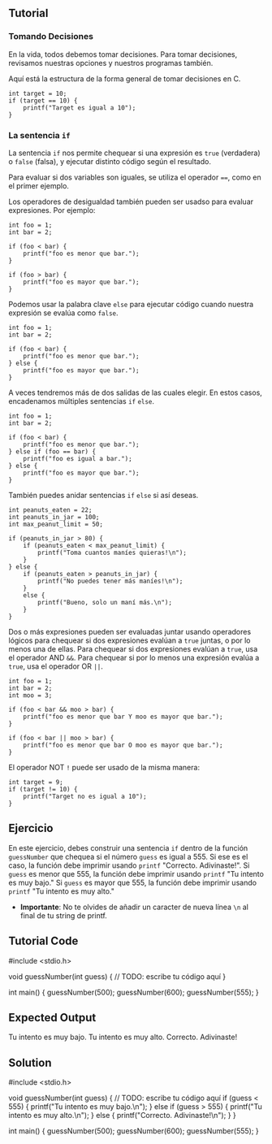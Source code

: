 Tutorial
--------

### Tomando Decisiones

En la vida, todos debemos tomar decisiones. Para tomar decisiones, revisamos nuestras opciones y nuestros programas también.

Aquí está la estructura de la forma general de tomar decisiones en C.


    int target = 10;
    if (target == 10) {
        printf("Target es igual a 10");
    }


### La sentencia `if`

La sentencia `if` nos permite chequear si una expresión es `true` (verdadera) o `false` (falsa), y ejecutar distinto código según el resultado.

Para evaluar si dos variables son iguales, se utiliza el operador `==`, como en el primer ejemplo.

Los operadores de desigualdad también pueden ser usadso para evaluar expresiones. Por ejemplo:

    int foo = 1;
    int bar = 2;

    if (foo < bar) {
        printf("foo es menor que bar.");
    }

    if (foo > bar) {
        printf("foo es mayor que bar.");
    }

Podemos usar la palabra clave `else` para ejecutar código cuando nuestra expresión se evalúa como `false`.

    int foo = 1;
    int bar = 2;

    if (foo < bar) {
        printf("foo es menor que bar.");
    } else {
        printf("foo es mayor que bar.");
    }

A veces tendremos más de dos salidas de las cuales elegir. En estos casos, encadenamos múltiples sentencias `if` `else`.

    int foo = 1;
    int bar = 2;

    if (foo < bar) {
        printf("foo es menor que bar.");
    } else if (foo == bar) {
        printf("foo es igual a bar.");
    } else {
        printf("foo es mayor que bar.");
    }

También puedes anidar sentencias `if` `else` si así deseas.

    int peanuts_eaten = 22;
    int peanuts_in_jar = 100;
    int max_peanut_limit = 50;

    if (peanuts_in_jar > 80) {
        if (peanuts_eaten < max_peanut_limit) {
            printf("Toma cuantos maníes quieras!\n");
        }
    } else {
        if (peanuts_eaten > peanuts_in_jar) {
            printf("No puedes tener más maníes!\n");
        }
        else {
            printf("Bueno, solo un maní más.\n");
        }
    }


Dos o más expresiones pueden ser evaluadas juntar usando operadores lógicos para chequear si dos expresiones evalúan a `true` juntas, o por lo menos una de ellas. Para chequear si dos expresiones evalúan a `true`, usa el operador AND `&&`. Para chequear si por lo menos una expresión evalúa a `true`, usa el operador OR `||`.

    int foo = 1;
    int bar = 2;
    int moo = 3;

    if (foo < bar && moo > bar) {
        printf("foo es menor que bar Y moo es mayor que bar.");
    }

    if (foo < bar || moo > bar) {
        printf("foo es menor que bar O moo es mayor que bar.");
    }

El operador NOT `!` puede ser usado de la misma manera:

    int target = 9;
    if (target != 10) {
        printf("Target no es igual a 10");
    }


Ejercicio
--------

En este ejercicio, debes construir una sentencia `if` dentro de la función `guessNumber` que chequea si el número `guess` es igual a 555. Si ese es el caso, la función debe imprimir usando `printf` "Correcto. Adivinaste!". Si `guess` es menor que 555, la función debe imprimir usando `printf` "Tu intento es muy bajo." Si `guess` es mayor que 555, la función debe imprimir usando `printf` "Tu intento es muy alto."

* **Importante**: No te olvides de añadir un caracter de nueva línea `\n` al final de tu string de printf.

Tutorial Code
-------------

#include <stdio.h>

void guessNumber(int guess) {
    // TODO: escribe tu código aquí
}

int main() {
    guessNumber(500);
    guessNumber(600);
    guessNumber(555);
}

Expected Output
---------------

Tu intento es muy bajo.
Tu intento es muy alto.
Correcto. Adivinaste!

Solution
--------

#include <stdio.h>

void guessNumber(int guess) {
    // TODO: escribe tu código aquí
    if (guess < 555) {
        printf("Tu intento es muy bajo.\n");
    } else if (guess > 555) {
        printf("Tu intento es muy alto.\n");
    } else {
        printf("Correcto. Adivinaste!\n");
    }
}

int main() {
    guessNumber(500);
    guessNumber(600);
    guessNumber(555);
}

